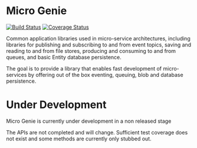 Micro Genie
=======

[![Build Status](https://travis-ci.org/shagwood/micro-genie.svg?branch=master)](https://travis-ci.org/shagwood/micro-genie)
[![Coverage Status](https://coveralls.io/repos/shagwood/micro-genie/badge.svg)](https://coveralls.io/r/shagwood/micro-genie)

Common application libraries used in micro-service architectures, including libraries for publishing and subscribing to and from event topics, saving and reading to and from file stores, producing and consuming to and from queues, and basic Entity database persistence.  

The goal is to provide a library that enables fast development of micro-services by offering out of the box eventing, queuing, blob and database persistence. 


# Under Development

Micro Genie is currently under development in a non released stage

The APIs are not completed and will change. Sufficient test coverage does not exist and some methods are currently only stubbed out. 

